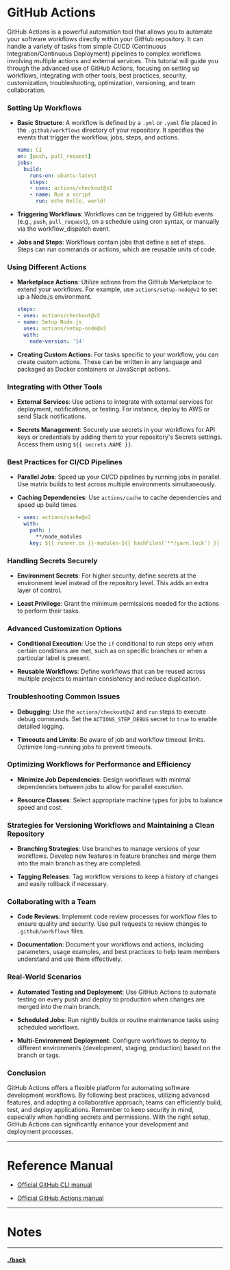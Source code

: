 # GitHub Actions
GitHub Actions is a powerful automation tool that allows you to automate your software workflows directly within your GitHub repository. It can handle a variety of tasks from simple CI/CD (Continuous Integration/Continuous Deployment) pipelines to complex workflows involving multiple actions and external services. This tutorial will guide you through the advanced use of GitHub Actions, focusing on setting up workflows, integrating with other tools, best practices, security, customization, troubleshooting, optimization, versioning, and team collaboration.

### Setting Up Workflows

- **Basic Structure**: A workflow is defined by a `.yml` or `.yaml` file placed in the `.github/workflows` directory of your repository. It specifies the events that trigger the workflow, jobs, steps, and actions.

  ```yaml
  name: CI
  on: [push, pull_request]
  jobs:
    build:
      runs-on: ubuntu-latest
      steps:
      - uses: actions/checkout@v2
      - name: Run a script
        run: echo Hello, world!
  ```

- **Triggering Workflows**: Workflows can be triggered by GitHub events (e.g., `push`, `pull_request`), on a schedule using cron syntax, or manually via the workflow_dispatch event.

- **Jobs and Steps**: Workflows contain jobs that define a set of steps. Steps can run commands or actions, which are reusable units of code.

### Using Different Actions

- **Marketplace Actions**: Utilize actions from the GitHub Marketplace to extend your workflows. For example, use `actions/setup-node@v2` to set up a Node.js environment.

  ```yaml
  steps:
  - uses: actions/checkout@v2
  - name: Setup Node.js
    uses: actions/setup-node@v2
    with:
      node-version: '14'
  ```

- **Creating Custom Actions**: For tasks specific to your workflow, you can create custom actions. These can be written in any language and packaged as Docker containers or JavaScript actions.

### Integrating with Other Tools

- **External Services**: Use actions to integrate with external services for deployment, notifications, or testing. For instance, deploy to AWS or send Slack notifications.

- **Secrets Management**: Securely use secrets in your workflows for API keys or credentials by adding them to your repository's Secrets settings. Access them using `${{ secrets.NAME }}`.

### Best Practices for CI/CD Pipelines

- **Parallel Jobs**: Speed up your CI/CD pipelines by running jobs in parallel. Use matrix builds to test across multiple environments simultaneously.

- **Caching Dependencies**: Use `actions/cache` to cache dependencies and speed up build times.

  ```yaml
  - uses: actions/cache@v2
    with:
      path: |
        **/node_modules
      key: ${{ runner.os }}-modules-${{ hashFiles('**/yarn.lock') }}
  ```

### Handling Secrets Securely

- **Environment Secrets**: For higher security, define secrets at the environment level instead of the repository level. This adds an extra layer of control.

- **Least Privilege**: Grant the minimum permissions needed for the actions to perform their tasks.

### Advanced Customization Options

- **Conditional Execution**: Use the `if` conditional to run steps only when certain conditions are met, such as on specific branches or when a particular label is present.

- **Reusable Workflows**: Define workflows that can be reused across multiple projects to maintain consistency and reduce duplication.

### Troubleshooting Common Issues

- **Debugging**: Use the `actions/checkout@v2` and `run` steps to execute debug commands. Set the `ACTIONS_STEP_DEBUG` secret to `true` to enable detailed logging.

- **Timeouts and Limits**: Be aware of job and workflow timeout limits. Optimize long-running jobs to prevent timeouts.

### Optimizing Workflows for Performance and Efficiency

- **Minimize Job Dependencies**: Design workflows with minimal dependencies between jobs to allow for parallel execution.

- **Resource Classes**: Select appropriate machine types for jobs to balance speed and cost.

### Strategies for Versioning Workflows and Maintaining a Clean Repository

- **Branching Strategies**: Use branches to manage versions of your workflows. Develop new features in feature branches and merge them into the main branch as they are completed.

- **Tagging Releases**: Tag workflow versions to keep a history of changes and easily rollback if necessary.

### Collaborating with a Team

- **Code Reviews**: Implement code review processes for workflow files to ensure quality and security. Use pull requests to review changes to `.github/workflows` files.

- **Documentation**: Document your workflows and actions, including parameters, usage examples, and best practices to help team members understand and use them effectively.

### Real-World Scenarios

- **Automated Testing and Deployment**: Use GitHub Actions to automate testing on every push and deploy to production when changes are merged into the main branch.

- **Scheduled Jobs**: Run nightly builds or routine maintenance tasks using scheduled workflows.

- **Multi-Environment Deployment**: Configure workflows to deploy to different environments (development, staging, production) based on the branch or tags.

### Conclusion

GitHub Actions offers a flexible platform for automating software development workflows. By following best practices, utilizing advanced features, and adopting a collaborative approach, teams can efficiently build, test, and deploy applications. Remember to keep security in mind, especially when handling secrets and permissions. With the right setup, GitHub Actions can significantly enhance your development and deployment processes.





---
# Reference Manual
* [Official GitHub CLI manual](https://cli.github.com/manual/)

* [Official GitHub Actions manual](https://docs.github.com/en/actions)


--- 
# Notes


---

#### [./back](./README.md)
